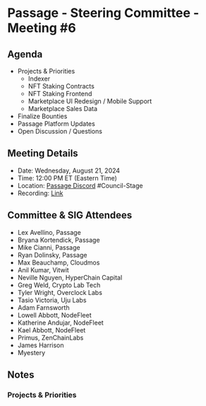 # Passage - Steering Committee - Meeting #6

## Agenda
- Projects & Priorities
  - Indexer
  - NFT Staking Contracts
  - NFT Staking Frontend
  - Marketplace UI Redesign / Mobile Support
  - Marketplace Sales Data
- Finalize Bounties
- Passage Platform Updates
- Open Discussion / Questions

## Meeting Details
- Date: Wednesday, August 21, 2024
- Time: 12:00 PM ET (Eastern Time)
- Location: [Passage Discord](https://discord.gg/passage) #Council-Stage
- Recording: [Link](https://youtu.be/h9rX2L1f9lE)

## Committee & SIG Attendees
- Lex Avellino, Passage
- Bryana Kortendick, Passage
- Mike Cianni, Passage
- Ryan Dolinsky, Passage
- Max Beauchamp, Cloudmos
- Anil Kumar, Vitwit
- Neville Nguyen, HyperChain Capital
- Greg Weld, Crypto Lab Tech
- Tyler Wright, Overclock Labs
- Tasio Victoria, Uju Labs
- Adam Farnsworth
- Lowell Abbott, NodeFleet
- Katherine Andujar, NodeFleet
- Kael Abbott, NodeFleet
- Primus, ZenChainLabs
- James Harrison
- Myestery

##  Notes
### Projects & Priorities

